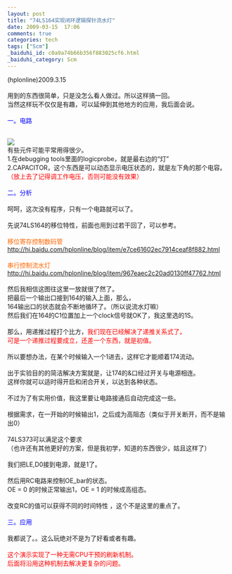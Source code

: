 ```yaml
---
layout: post
title: "74LS164实现闭环逻辑探针流水灯"
date: 2009-03-15  17:06
comments: true
categories: tech
tags: ["Scm"]
_baiduhi_id: c0a9a74b66b356f883025cf6.html
_baiduhi_category: Scm
---
```


(hplonline)2009.3.15<br/><br/>
用到的东西很简单，只是没怎么看人做过。所以这样搞一回。<br/>
当然这样玩不仅仅是有趣，可以延伸到其他地方的应用，我后面会说。<br/><br/><font color="#0000ff">一。电路</font><br/><br/><div forimg="1"><img border="0" src="http://hiphotos.baidu.com/hplonline/pic/item/1e590524c6118a12c99559a5.jpg" small="0" class="blogimg"/></div>
有些元件可能平常用得很少。<br/>
1.在debugging tools里面的logicprobe，就是最右边的“灯”<br/>
2.CAPACITOR，这个东西是可以动态显示电压状态的，就是左下角的那个电容。<br/><font color="#ff0000">（放上去了记得调工作电压，否则可能没有效果）</font><br/><br/><font color="#0000ff">二。分析</font><br/><br/>
呵呵，这次没有程序，只有一个电路就可以了。<br/><br/>
先说74LS164的移位特性，前面也用到过若干回了，可以参考。<br/><br/><font color="#ff6600">移位寄存控制数码管</font><br/>
http://hi.baidu.com/hplonline/blog/item/e7ce61602ec7914ceaf8f882.html<br/><br/><font color="#ff6600">串行控制流水灯</font><br/>
http://hi.baidu.com/hplonline/blog/item/967eaec2c20ad0130ff47762.html<br/><br/>
然后我相信这图往这里一放就很了然了。<br/>
把最后一个输出口接到164的输入上面，那么，<br/>
164输出口的状态就会不断地循环了。（所以说流水灯嘛）<br/>
然后我们在164的C1位置加上一个clock信号就OK了，我这里选的1S。<br/><br/>
那么，用递推过程打个比方，<font color="#ff0000">我们现在已经解决了递推关系式了。<br/>
可是一个递推过程要成立，还差一个东西，就是初值。</font><br/><br/>
所以要想办法，在某个时候输入一个1进去，这样它才能顺着174流动。<br/><br/>
出于实验目的的简洁解决方案就是，让174的&amp;口经过开关与电源相连。<br/>
这样你就可以适时得开启和闭合开关，以达到各种状态。<br/><br/>
不过为了有实用价值，我这里要让电路接通后自动完成这一些。<br/><br/>
根据需求，在一开始的时候输出1，之后成为高阻态（类似于开关断开，而不是输出0）<br/><br/>
74LS373可以满足这个要求<br/>
（也许还有其他更好的方案，但是我初学，知道的东西很少，姑且这样了）<br/><br/>
我们把LE,D0接到电源，就是1了。<br/><br/>
然后用RC电路来控制OE_bar的状态。<br/>
OE = 0 的时候正常输出1，OE = 1 的时候成高组态。<br/><br/>
改变RC的值可以获得不同的时间特性 ，这个不是这里的重点了。<br/><br/><font color="#0000ff">三。应用</font><br/><br/>
我都说了。。这么玩绝对不是为了好看或者有趣。<br/><br/><font color="#ff0000">这个演示实现了一种无需CPU干预的刷新机制。<br/>
后面将沿用这种机制去解决更复杂的问题。</font>
